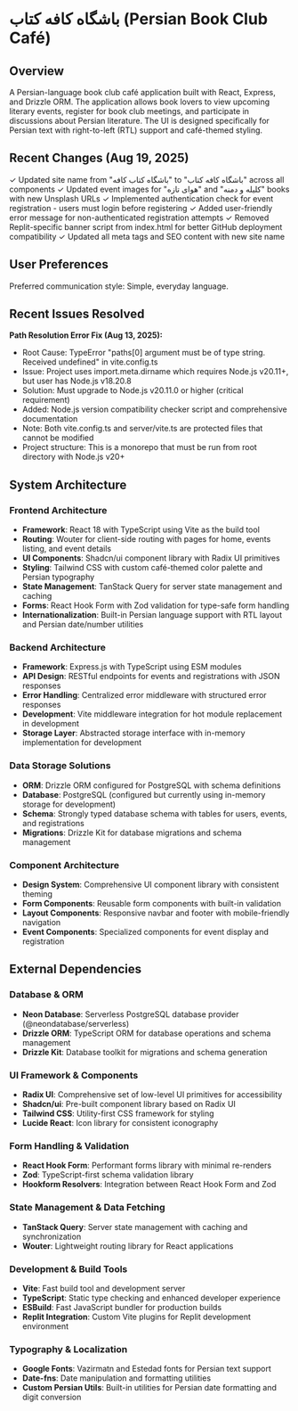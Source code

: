 # باشگاه کافه کتاب (Persian Book Club Café)

## Overview

A Persian-language book club café application built with React, Express, and Drizzle ORM. The application allows book lovers to view upcoming literary events, register for book club meetings, and participate in discussions about Persian literature. The UI is designed specifically for Persian text with right-to-left (RTL) support and café-themed styling.

## Recent Changes (Aug 19, 2025)

✓ Updated site name from "باشگاه کتاب کافه" to "باشگاه کافه کتاب" across all components
✓ Updated event images for "هوای تازه" and "کلیله و دمنه" books with new Unsplash URLs
✓ Implemented authentication check for event registration - users must login before registering
✓ Added user-friendly error message for non-authenticated registration attempts
✓ Removed Replit-specific banner script from index.html for better GitHub deployment compatibility
✓ Updated all meta tags and SEO content with new site name

## User Preferences

Preferred communication style: Simple, everyday language.

## Recent Issues Resolved

**Path Resolution Error Fix (Aug 13, 2025):**
- Root Cause: TypeError "paths[0] argument must be of type string. Received undefined" in vite.config.ts
- Issue: Project uses import.meta.dirname which requires Node.js v20.11+, but user has Node.js v18.20.8
- Solution: Must upgrade to Node.js v20.11.0 or higher (critical requirement)
- Added: Node.js version compatibility checker script and comprehensive documentation
- Note: Both vite.config.ts and server/vite.ts are protected files that cannot be modified
- Project structure: This is a monorepo that must be run from root directory with Node.js v20+

## System Architecture

### Frontend Architecture
- **Framework**: React 18 with TypeScript using Vite as the build tool
- **Routing**: Wouter for client-side routing with pages for home, events listing, and event details
- **UI Components**: Shadcn/ui component library with Radix UI primitives
- **Styling**: Tailwind CSS with custom café-themed color palette and Persian typography
- **State Management**: TanStack Query for server state management and caching
- **Forms**: React Hook Form with Zod validation for type-safe form handling
- **Internationalization**: Built-in Persian language support with RTL layout and Persian date/number utilities

### Backend Architecture
- **Framework**: Express.js with TypeScript using ESM modules
- **API Design**: RESTful endpoints for events and registrations with JSON responses
- **Error Handling**: Centralized error middleware with structured error responses
- **Development**: Vite middleware integration for hot module replacement in development
- **Storage Layer**: Abstracted storage interface with in-memory implementation for development

### Data Storage Solutions
- **ORM**: Drizzle ORM configured for PostgreSQL with schema definitions
- **Database**: PostgreSQL (configured but currently using in-memory storage for development)
- **Schema**: Strongly typed database schema with tables for users, events, and registrations
- **Migrations**: Drizzle Kit for database migrations and schema management

### Component Architecture
- **Design System**: Comprehensive UI component library with consistent theming
- **Form Components**: Reusable form components with built-in validation
- **Layout Components**: Responsive navbar and footer with mobile-friendly navigation
- **Event Components**: Specialized components for event display and registration

## External Dependencies

### Database & ORM
- **Neon Database**: Serverless PostgreSQL database provider (@neondatabase/serverless)
- **Drizzle ORM**: TypeScript ORM for database operations and schema management
- **Drizzle Kit**: Database toolkit for migrations and schema generation

### UI Framework & Components
- **Radix UI**: Comprehensive set of low-level UI primitives for accessibility
- **Shadcn/ui**: Pre-built component library based on Radix UI
- **Tailwind CSS**: Utility-first CSS framework for styling
- **Lucide React**: Icon library for consistent iconography

### Form Handling & Validation
- **React Hook Form**: Performant forms library with minimal re-renders
- **Zod**: TypeScript-first schema validation library
- **Hookform Resolvers**: Integration between React Hook Form and Zod

### State Management & Data Fetching
- **TanStack Query**: Server state management with caching and synchronization
- **Wouter**: Lightweight routing library for React applications

### Development & Build Tools
- **Vite**: Fast build tool and development server
- **TypeScript**: Static type checking and enhanced developer experience
- **ESBuild**: Fast JavaScript bundler for production builds
- **Replit Integration**: Custom Vite plugins for Replit development environment

### Typography & Localization
- **Google Fonts**: Vazirmatn and Estedad fonts for Persian text support
- **Date-fns**: Date manipulation and formatting utilities
- **Custom Persian Utils**: Built-in utilities for Persian date formatting and digit conversion